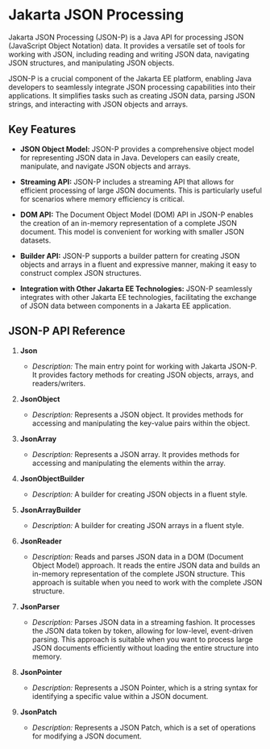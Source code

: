 # Jakarta JSON Processing

Jakarta JSON Processing (JSON-P) is a Java API for processing JSON (JavaScript Object Notation) data. It provides a
versatile set of tools for working with JSON, including reading and writing JSON data, navigating JSON structures, and
manipulating JSON objects.

JSON-P is a crucial component of the Jakarta EE platform, enabling Java developers to seamlessly integrate JSON
processing capabilities into their applications. It simplifies tasks such as creating JSON data, parsing JSON strings,
and interacting with JSON objects and arrays.

## Key Features

- **JSON Object Model:** JSON-P provides a comprehensive object model for representing JSON data in Java. Developers can
  easily create, manipulate, and navigate JSON objects and arrays.

- **Streaming API:** JSON-P includes a streaming API that allows for efficient processing of large JSON documents. This
  is particularly useful for scenarios where memory efficiency is critical.

- **DOM API:** The Document Object Model (DOM) API in JSON-P enables the creation of an in-memory representation of a
  complete JSON document. This model is convenient for working with smaller JSON datasets.

- **Builder API:** JSON-P supports a builder pattern for creating JSON objects and arrays in a fluent and expressive
  manner, making it easy to construct complex JSON structures.

- **Integration with Other Jakarta EE Technologies:** JSON-P seamlessly integrates with other Jakarta EE technologies,
  facilitating the exchange of JSON data between components in a Jakarta EE application.

## JSON-P API Reference

1. **Json**
    - *Description:* The main entry point for working with Jakarta JSON-P. It provides factory methods for creating JSON
      objects, arrays, and readers/writers.

2. **JsonObject**
    - *Description:* Represents a JSON object. It provides methods for accessing and manipulating the key-value pairs
      within
      the object.

3. **JsonArray**
    - *Description:* Represents a JSON array. It provides methods for accessing and manipulating the elements within the
      array.

4. **JsonObjectBuilder**
    - *Description:* A builder for creating JSON objects in a fluent style.

5. **JsonArrayBuilder**
    - *Description:* A builder for creating JSON arrays in a fluent style.

6. **JsonReader**
    - *Description:* Reads and parses JSON data in a DOM (Document Object Model) approach. It reads the entire JSON data
      and builds an in-memory representation of the complete JSON structure. This approach is suitable when you need to
      work
      with the complete JSON structure.

7. **JsonParser**
    - *Description:* Parses JSON data in a streaming fashion. It processes the JSON data token by token, allowing for
      low-level, event-driven parsing. This approach is suitable when you want to process large JSON documents
      efficiently
      without loading the entire structure into memory.

8. **JsonPointer**
    - *Description:* Represents a JSON Pointer, which is a string syntax for identifying a specific value within a JSON
      document.

9. **JsonPatch**
    - *Description:* Represents a JSON Patch, which is a set of operations for modifying a JSON document.

